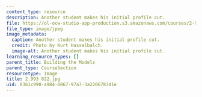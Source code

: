 ```yaml
---
content_type: resource
description: Another student makes his initial profile cut.
file: https://ol-ocw-studio-app-production.s3.amazonaws.com/courses/2-993-special-topics-in-mechanical-engineering-the-art-and-science-of-boat-design-january-iap-2007/0361c990a984086797a73a220678341e_2993022.jpg
file_type: image/jpeg
image_metadata:
  caption: Another student makes his initial profile cut.
  credit: Photo by Kurt Hasselbalch.
  image-alt: Another student makes his initial profile cut.
learning_resource_types: []
parent_title: Building the Models
parent_type: CourseSection
resourcetype: Image
title: 2.993 022.jpg
uid: 0361c990-a984-0867-97a7-3a220678341e
---
```

